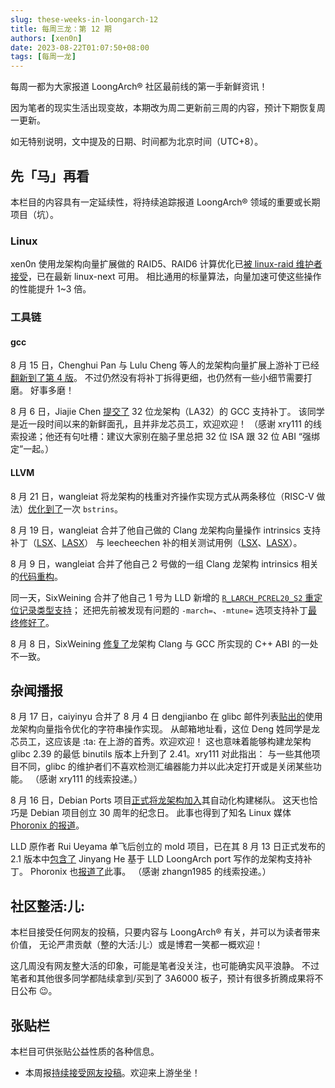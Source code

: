 ```yaml
---
slug: these-weeks-in-loongarch-12
title: 每周三龙：第 12 期
authors: [xen0n]
date: 2023-08-22T01:07:50+08:00
tags: [每周一龙]
---
```


每周一都为大家报道 LoongArch&reg; 社区最前线的第一手新鲜资讯！

<!-- truncate -->

因为笔者的现实生活出现变故，本期改为周二更新前三周的内容，预计下期恢复周一更新。

如无特别说明，文中提及的日期、时间都为北京时间（UTC+8）。

## 先「马」再看

本栏目的内容具有一定延续性，将持续追踪报道 LoongArch&reg; 领域的重要或长期项目（坑）。

### Linux

xen0n 使用龙架构向量扩展做的 RAID5、RAID6 计算优化已[被 linux-raid 维护者接受](https://lore.kernel.org/linux-raid/CAPhsuW5J_wUGmU+1tvzTqmpJSRrJicXoNmp+-ftDuHuhBcbkqA@mail.gmail.com/T/#t)，已在最新 linux-next 可用。
相比通用的标量算法，向量加速可使这些操作的性能提升 1~3 倍。

### 工具链

#### gcc

8 月 15 日，Chenghui Pan 与 Lulu Cheng 等人的龙架构向量扩展上游补丁已经[翻新到了第 4 版](https://gcc.gnu.org/pipermail/gcc-patches/2023-August/627413.html)。
不过仍然没有将补丁拆得更细，也仍然有一些小细节需要打磨。
好事多磨！

8 月 6 日，Jiajie Chen [提交了](https://gcc.gnu.org/pipermail/gcc-patches/2023-August/626413.html)
32 位龙架构（LA32）的 GCC 支持补丁。
该同学是近一段时间以来的新鲜面孔，且并非龙芯员工，欢迎欢迎！
（感谢 xry111 的线索投递；他还有句吐槽：建议大家别在脑子里总把 32 位 ISA 跟 32 位 ABI “强绑定”一起。）

#### LLVM

8 月 21 日，wangleiat 将龙架构的栈重对齐操作实现方式从两条移位（RISC-V 做法）[优化到了](https://reviews.llvm.org/D158384)一次 `bstrins`。

8 月 19 日，wangleiat 合并了他自己做的 Clang 龙架构向量操作 intrinsics
支持补丁（[LSX](https://reviews.llvm.org/D155829)、[LASX](https://reviews.llvm.org/D155830)）
与 leecheechen 补的相关测试用例（[LSX](https://reviews.llvm.org/D155834)、[LASX](https://reviews.llvm.org/D155835)）。

8 月 9 日，wangleiat 合并了他自己 2 号做的一组 Clang 龙架构 intrinsics 相关的[代码重构](https://reviews.llvm.org/D156866)。

同一天，SixWeining 合并了他自己 1 号为 LLD 新增的 [`R_LARCH_PCREL20_S2` 重定位记录类型支持](https://reviews.llvm.org/D156772)；
还把先前被发现有问题的 `-march=`、`-mtune=` 选项支持补丁[最终修好了](https://reviews.llvm.org/D155824)。

8 月 8 日，SixWeining [修复了](https://reviews.llvm.org/D156116)龙架构 Clang 与 GCC 所实现的 C++ ABI 的一处不一致。

## 杂闻播报

8 月 17 日，caiyinyu 合并了 8 月 4 日 dengjianbo 在 glibc 邮件列表[贴出的](https://sourceware.org/pipermail/libc-alpha/2023-August/150671.html)使用龙架构向量指令优化的字符串操作实现。
从邮箱地址看，这位 Deng 姓同学是龙芯员工，这应该是 :ta: 在上游的首秀。欢迎欢迎！
这也意味着能够构建龙架构 glibc 2.39 的最低 binutils 版本上升到了 2.41。xry111 对此指出：
与一些其他项目不同，glibc 的维护者们不喜欢检测汇编器能力并以此决定打开或是关闭某些功能。
（感谢 xry111 的线索投递。）

8 月 16 日，Debian Ports 项目[正式将龙架构加入](https://lists.debian.org/debian-devel-announce/2023/08/msg00000.html)其自动化构建梯队。
这天也恰巧是 Debian 项目创立 30 周年的纪念日。
此事也得到了知名 Linux 媒体 [Phoronix 的报道](https://www.phoronix.com/news/Debian-Ports-LoongArch)。

LLD 原作者 Rui Ueyama 单飞后创立的 mold 项目，已在其 8 月 13 日正式发布的 2.1
版本中[包含了](https://github.com/rui314/mold/pull/1081) Jinyang He 基于 LLD
LoongArch port 写作的龙架构支持补丁。
Phoronix 也[报道了](https://www.phoronix.com/news/Mold-2.1-Adds-LoongArch)此事。
（感谢 zhangn1985 的线索投递。）

## 社区整活:儿:

本栏目接受任何网友的投稿，只要内容与 LoongArch&reg; 有关，并可以为读者带来价值，
无论严肃贡献（整的大活:儿:）或是博君一笑都一概欢迎！

这几周没有网友整大活的印象，可能是笔者没关注，也可能确实风平浪静。
不过笔者和其他很多同学都陆续拿到/买到了 3A6000 板子，预计有很多折腾成果将不日公布 :wink:。

## 张贴栏

本栏目可供张贴公益性质的各种信息。

* 本周报[持续接受网友投稿][call-for-submissions]。欢迎来上游坐坐！

[call-for-submissions]: https://github.com/loongson-community/areweloongyet/issues/16
